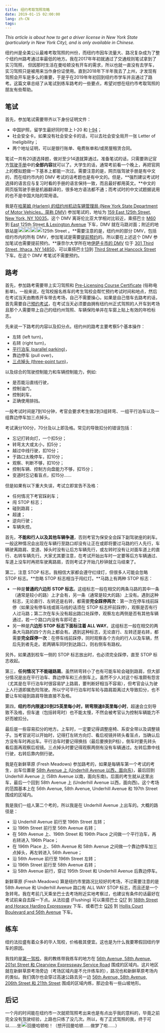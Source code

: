```yaml
---
title: 纽约考取驾照攻略
date: 2019-01-15 02:00:00
lang: zh-CN
tags:
---
```

*This article is about how to get a driver license in New York State (particularly in New York City), and is only available in Chinese.*

纽约州是全美公认最难考取驾照的州份，而纽约市因车流量大、路况复杂成为了整个纽约州路考通过率最低的地方。我在2017年年初就通过了交通规则笔试拿到了实习驾照， 但因那时生活在曼哈顿没有开车的需求，所以也就一直没有去学车，实习驾照只是被用来当作身份证使用。直到2018年下半年我去了上州，才发现有驾照会开车是多么的重要，于是乎在2019年年初回到纽约市学车并且通过了路考。这篇文章总结了从笔试到练车路考的一些要点，希望对想在纽约市考取驾照的朋友有些帮助。

<!-- more -->

## 笔试

首先，参加笔试需要带齐以下身份证明文件：

- 中国护照，留学生最好同时带上 I-20 和 [I-94](https://i94.cbp.dhs.gov/)；
- 社会安全卡。如果没有社会安全卡的话，可以去社会安全局开一张 Letter of Ineligibility；
- 两个地址证明，可以是银行账单、电费账单和/或房屋租赁合同。

笔试一共有20道选择题，做对至少14道就算通过。准备笔试的话，只需要熟记官方[驾驶手册](https://dmv.ny.gov/driver-license/drivers-manual-practice-tests)中的**全部内容**就可以了。大学生的话，通常考前看一个晚上，再把官网上的模拟题做一下基本上都能一次过。需要注意的是，网页版驾驶手册是有中文的，而在纽约市内的 DMV 考试的话考题也是有中文的。但是，**强烈建议考试时选择的语言应与复习时看的手册的语言保持一致，而且最好都用英文。**中文的网页版驾驶手册是机器翻译的，很多地方语法都不通；而考试时的中文试题据说用的也不是中国大陆的常用语。

我是在[哈莱姆 (Harlem) 的纽约州机动车辆管理局 (New York State Department of Motor Vehicles，简称 DMV)](https://dmv.ny.gov/office/harlem) 参加笔试的，地址为 <a class="fancy-iframe" href="https://www.google.com/maps/embed?pb=!1m18!1m12!1m3!1d3020.0701435120345!2d-73.93900188476192!3d40.80445237932195!2m3!1f0!2f0!3f0!3m2!1i1024!2i768!4f13.1!3m3!1m2!1s0x89c2f60a72587b2f%3A0x2c4ef52ec94fa847!2sNew+York+DMV+Office+Harlem!5e0!3m2!1sen!2sus!4v1547610067935" title="Open in Google Map"><i class="fa fa-map-marker" aria-hidden="true"></i> 159 East 125th Street, New York, NY 10035</a>。这个 DMV 离哥伦比亚大学相对比较近，乘搭巴士 [M60](https://bustime.mta.info/m/?q=M60-SBS) 到 <a class="fancy-iframe" href="https://www.google.com/maps/embed?pb=!1m18!1m12!1m3!1d894.7693846343795!2d-73.93732036775508!3d40.80418573141447!2m3!1f0!2f0!3f0!3m2!1i1024!2i768!4f13.1!3m3!1m2!1s0x89c2f60a6b56a6cd%3A0x140fe57240d7cb4c!2sE+125+St%2FLexington+Av!5e0!3m2!1sen!2sus!4v1547610189825" title="Open in Google Map"><i class="fa fa-map-marker" aria-hidden="true"></i> East 125th Street & Lexington Avenue</a> 下车，DMV 就在马路对面；附近的地铁站是<img class="not-fancy" src="https://upload.wikimedia.org/wikipedia/commons/e/ec/NYCS-bull-trans-4.svg" width="20px" style="margin: -0.2em auto;"><img class="not-fancy" src="https://upload.wikimedia.org/wikipedia/commons/7/78/NYCS-bull-trans-5.svg" width="20px" style="margin: -0.2em auto;"><img class="not-fancy" src="https://upload.wikimedia.org/wikipedia/commons/5/53/NYCS-bull-trans-6.svg" width="20px" style="margin: -0.2em auto;"><img class="not-fancy" src="https://upload.wikimedia.org/wikipedia/commons/0/0c/NYCS-bull-trans-6d.svg" width="20px" style="margin: -0.2em auto;">125th Street 。**需要注意的是，纽约州的部分 DMV，包括纽约市内的所有 DMV，参加笔试是需要[提前预约](https://visit.dmv.ny.gov/onlineReserve/)的。所以要在上述这个 DMV 参加笔试也需要提前预约。**康奈尔大学所在地[伊萨卡市的 DMV](https://dmv.ny.gov/office/ithaca) 位于 <a class="fancy-iframe" href="https://www.google.com/maps/embed?pb=!1m18!1m12!1m3!1d2944.089138542012!2d-76.50687928470629!3d42.44711947918121!2m3!1f0!2f0!3f0!3m2!1i1024!2i768!4f13.1!3m3!1m2!1s0x89d08178ce1e0fe3%3A0x53f20cd02c3476bf!2sDepartment+of+Motor+Vehicles!5e0!3m2!1sen!2sus!4v1547612026940" title="Open in Google Map"><i class="fa fa-map-marker" aria-hidden="true"></i> 301 Third Street, Ithaca, NY 14850</a>，可以乘搭巴士[13](https://realtimetcatbus.availtec.com/InfoPoint/)到 <a class="fancy-iframe" href="https://www.google.com/maps/embed?pb=!1m18!1m12!1m3!1d736.0267030691393!2d-76.50549258899618!3d42.44674342200203!2m3!1f0!2f0!3f0!3m2!1i1024!2i768!4f13.1!3m3!1m2!1s0x89d08178ddec2b75%3A0x567a85144076a625!2sThird+%40+Hancock!5e0!3m2!1sen!2sus!4v1547612299648" title="Open in Google Map"><i class="fa fa-map-marker" aria-hidden="true"></i> Third Street at Hancock Street</a> 下车。在这个 DMV 考笔试不需要预约。

## 路考

首先，参加路考需要带上实习驾照和 [Pre-Licensing Course Certificate](https://dmv.ny.gov/driver-training/order-pre-licensing-course-completion-certificates-mv-278) (俗称电影单)。一般来说，在驾校报名练车的考生驾校会帮忙预约考试时间和地点，然后在考试当天由教练开车带去考场，自己不需要操心。如果是自己借车去路考的话，首先需要自己[预约考试](https://nyrtsscheduler.com)，在考试当天必须要由拥有纽约州正式驾照的人开车到考场且那个人需要带上自己的纽约州驾照、车辆保险单并在车窗上贴上有效的年检标志。

先来说一下路考的内容以及扣分点。纽约州的路考主要考察5个基本操作：

- 左转 (left turn)，
- 右转 (right turn)，
- [平行泊车 (parallel parking)](https://dmv.ny.gov/about-dmv/chapter-7-parallel-parking)，
- 靠边停车 (pull over)，
- [三点掉头 (three-point turn)](https://dmv.ny.gov/about-dmv/chapter-5-intersections-and-turns#mku-trn)，

以及综合的驾驶控制能力和车辆控制能力，例如:

- 是否能沿直线行驶，
- 控制油门，
- 控制刹车，
- 正确使用排挡。

一般考试时间是7到10分钟，考官会要求考生做2到3组转弯、一组平行泊车以及一组靠边停车加三点掉头。

考试满分100分，70分及以上即及格。常见的导致扣分的错误包括：

- 忘记打转向灯，一个扣5分；
- 转弯太大或太小，扣5分；
- 越过中线行驶，扣10分；
- 于路口太晚停车，扣10分；
- 观察、判断不够，扣10分；
- 控制车辆、控制方向盘能力不够，扣15分；
- 变道时忘记看盲点，扣15分……

但是如果有以下重大失误，考试立即宣告不及格：

- 任何情况下考官踩刹车；
- 闯 STOP 标志；
- 碰到路肩；
- 超速；
- 逆向行驶；
- 车辆失控。

首先，**不能和行人以及其他车辆争道**，否则考官为保安全会踩下副驾驶座的刹车。一般这种情况会出现在车辆行至路口却没有让正在或即将要过马路的行人先行，车辆驶离路肩、变道、掉头时没有让后方车辆先行，或左转时没有让对面车道上的直行、右转车辆先行。大家尤其要注意，在考试开始出车时一定要等后方车辆通过、车道上没车时再把车驶离路肩，否则考试才开始几秒钟就立马结束了。

第二，注意 STOP 标志。我相信大家都会遵守红绿灯，但很多人可能会忽略 STOP 标志。**忽略 STOP 标志相当于闯红灯。**马路上有两种 STOP 标志：

- 一种是**普通的六边形 STOP 标志**。这组标志一般在相交的两条马路的其中一条（通常是较小的路）上才会有，另一条（通常是较大的路）上没有。遇到这种标志，无论直行、左转还是右转，都需要**完全踩停两次**：第一次在停车线前踩停（如果没有停车线或斑马线的话须在 STOP 标志杆前踩停），观察是否有行人过马路；第二次在车头没有超出路口处踩停，观察左右两侧是否有其他车辆通过，若一个路口内没有车即可走；
- 另一种是**六边形 STOP 标志下面标注着 ALL WAY**。这组标志一般在相交的两条大马路的四个方向上都会有。遇到这种标志，无论直行、左转还是右转，都需要**完全踩停一次**：在停车线前踩停，同时观察各个方向的行人以及车辆，然后先到者先走。若两辆车同时到达路口，则右侧车有路权。

另外，如果遇到校车一侧的 STOP 标志放出时，也必须完全踩停，直至 STOP 标志收起。

第三，**任何情况下不能碰路肩**。虽然转弯转小了也有可能车轮会碰到路肩，但大部分情况是出在平行泊车、靠边停车和三点倒车上。虽然不少人对这个标准颇有怨言（尤其是在平行泊车时很容易铲上路肩，要判断好相当不容易），但考官会认为驶上人行道即属危险驾驶。所以宁可平行泊车时车轮与路肩距离过大导致扣分，也不要让车轮碰到路肩导致直接不及格。

第四，**纽约市内限速20到25英里每小时，转弯限速8英里每小时**，超速会立刻导致不及格，但车速（包括转弯时）也不能太慢，不然会被考官认为控制车辆能力不好而被扣分。

最后是一些容易扣分的地方。上车时，一定要记得调整座椅、系安全带以及调整镜子。当考官说可以开始时，记得打左转方向灯、看后视镜并转头看盲点，当确认后方没有车时再出车。平行泊车时要记得换挡（最后要换到P档），倒车时要先转头看后面再观察后视镜。三点掉头时要记得观察两侧有没有车辆通过。左转后靠中线行驶，右转后靠内侧行驶。

我是在新鲜草原 (Fresh Meadows) 参加路考的，如果是每辆车第一个考试的考生，出车位置是 <a class="fancy-iframe" href="https://www.google.com/maps/embed?pb=!1m18!1m12!1m3!1d755.7062703575331!2d-73.78342457079314!3d40.74387429870804!2m3!1f0!2f0!3f0!3m2!1i1024!2i768!4f13.1!3m3!1m2!1s0x89c261b82b1fba15%3A0x78a8a70394a01bca!2sUnderhill+Ave+%26+58th+Ave%2C+Queens%2C+NY+11365!5e0!3m2!1sen!2sus!4v1547619060508" title="Open in Google Map"><i class="fa fa-map-marker" aria-hidden="true"></i> 58th Avenue 上 (Underhill Avenue 以西，面向东)</a>，最后回到 Underhill Avenue 上 (58th Avenue 以南，面向东南)。后面的考生就从这里出车，最后一个回到 58th Avenue 上 (Underhill Avenue 以西，面向西)。这个考场的范围基本上在 56th Avenue, 58th Avenue, Underhill Avenue 和 197th Street 围成的区域内。

我是我们一组人第二个考的，所以我是在 Underhill Avenue 上出车的。大概的路径是：

- 沿 Underhill Avenue 前行至 196th Street 左转；
- 沿 196th Street 前行至 56th Avenue 右转；
- 在 56th Avenue 上、196th Street 和 196th Place 之间做一个平行泊车，再右转进入 196th Place；
- 在 196th Place 上、56th Avenue 和 58th Avenue 之间做一个靠边停车加三点掉头，再左转进入 56th Avenue；
- 沿 56th Avenue 前行至 196th Street 左转；
- 沿 196th Street 前行至 58th Avenue 右转；
- 沿 58th Avenue 前行，穿过 195th Street 和 Underhill Avenue 后靠边停车。

新鲜草原 (Fresh Meadows) 算是纽约市里路况比较好的考场，不过需要注意的是 58th Avenue 和 Underhill Avenue 路口有 ALL WAY STOP 标志，而且还是一个急转弯。我在考前几天乘坐巴士去考场附近实地考察过，也建议有条件的话最好在考试前亲自去踩一下点。从法拉盛 (Flushing) 可以乘搭巴士 [Q17](https://bustime.mta.info/m/?q=Q17) 到 <a class="fancy-iframe" href="https://www.google.com/maps/embed?pb=!1m18!1m12!1m3!1d675.6298788117057!2d-73.7866300542245!3d40.74045758581623!2m3!1f0!2f0!3f0!3m2!1i1024!2i768!4f13.1!3m3!1m2!1s0x89c261b11bd1714d%3A0x784c40a98114504a!2s188+St%2FHorace+Harding+Expy!5e0!3m2!1sen!2sus!4v1547621594497" title="Open in Google Map"><i class="fa fa-map-marker" aria-hidden="true"></i> 188th Street and Horace Harding Expressway</a> 下车、或者巴士 [Q26](https://bustime.mta.info/m/?q=Q26) 到 <a class="fancy-iframe" href="https://www.google.com/maps/embed?pb=!1m14!1m8!1m3!1d1511.3752691307018!2d-73.7803365!3d40.7455144!3m2!1i1024!2i768!4f13.1!3m3!1m2!1s0x89c261c783416793%3A0x422dcf7d28bf193e!2sHollis+Ct+Blvd%2F56+Av!5e0!3m2!1sen!2sus!4v1547621718122" title="Open in Google Map"><i class="fa fa-map-marker" aria-hidden="true"></i> Hollis Court Boulevard and 56th Avenue</a> 下车。

## 练车

纽约法拉盛有着众多的华人驾校，价格极其便宜。这也是为什么我要寒假回纽约学车的原因。

我找的是[第一驾校](https://www.goldenmedaldriving.com/aboutus-cn)。我的教练带我练车的地方在 <a class="fancy-iframe" href="https://www.google.com/maps/embed?pb=!1m14!1m12!1m3!1d3022.61935341655!2d-73.77675553474853!3d40.74840060101537!2m3!1f0!2f0!3f0!3m2!1i1024!2i768!4f13.1!5e0!3m2!1sen!2sus!4v1547623172957" title="Open in Google Map"><i class="fa fa-map-marker" aria-hidden="true"></i> 56th Avenue, 58th Avenue, 201st Street 和 Clearview Expressway Service Road</a> 围成的区域内。这片地区就在新鲜草原考场旁边（考场区域内是不允许练车的），路况也和新鲜草原考场内的类似。我们偶尔也会穿过高速公路去另一边 <a class="fancy-iframe" href="https://www.google.com/maps/embed?pb=!1m14!1m12!1m3!1d3022.6633175583147!2d-73.77000709686703!3d40.74743336364539!2m3!1f0!2f0!3f0!3m2!1i1024!2i768!4f13.1!5e0!3m2!1sen!2sus!4v1547623322077" title="Open in Google Map"><i class="fa fa-map-marker" aria-hidden="true"></i> 56th Avenue, 58th Avenue, 206th Street 和 211th Street</a> 围成的区域内练，那边会有一些山坡地形。

## 后记

一个月的时间能在纽约市一次就把驾照考出来也是有点出乎我的意料的，毕竟之前完全没有驾驶经验，上路也只练了没几次。所以，有了正式驾照的我，终于可以……坐<img class="not-fancy" src="https://upload.wikimedia.org/wikipedia/commons/a/a0/NYCS-bull-trans-7.svg" width="20px" style="margin: -0.2em auto;">回曼哈顿啦！（想开回曼哈顿……做梦了啦……）

